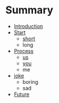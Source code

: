 # Summary

* [Introduction](README.md)
* [Start](start.md)
    * [short](myself.md)
    * long
* [Process](process.md)
    * [us](yourself.md)
    * [you](hello.md)
    * me
* [joke](joke.md)
    * boring
    * sad
* [Future](future.md)

